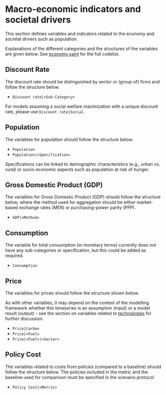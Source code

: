 # Macro-economic indicators and societal drivers

This section defines variables and indicators related to the economy
and societal drivers such as population.

Explanations of the different categories and the structures
of the variables are given below.
See [economy.yaml](economy.yaml) for the full codelist.

## Discount Rate

The discount rate should be distinguished by sector or (group of) firms
and follow the structure below.

- `Discount rate|<Sub-Category>`

For models assuming a social welfare maximization with a unique discount rate,
please use `Discount rate|Social`.  

## Population

The variables for population should follow the structure below.

- `Population`
- `Population|<Specification>`

Specifications can be linked to demographic characteristics (e.g., urban vs.
rural) or socio-economic aspects such as population at risk of hunger.

## Gross Domestic Product (GDP)

The variables for Gross Domestic Product (GDP) should follow the structure
below, where the method used for aggregation should be either
market-based exchange rates (MER) or purchasing-power parity (PPP).

- `GDP|<Method>`

## Consumption

The variable for total consumption (in monetary terms) currently does not
have any sub-categories or specification, but this could be added as required.

- `Consumption`

## Price

The variables for prices should follow the structure shown below.

As with other variables, it may depend on the context of the modelling
framework whether this timeseries is an assumption (input)
or a model result (output) -
see the section on variables related to [technologies](../../variable/technology)
for further discussion.

- `Price|Carbon`
- `Price|<Fuel>`
- `Price|<Fuel>|<Sector>`

## Policy Cost

The variables related to costs from policies (compared to a baseline)
should follow the structure below. The policies included in the metric and
the baseline used for comparison must be specified in the scenario protocol. 

- `Policy Cost|<Metric>`